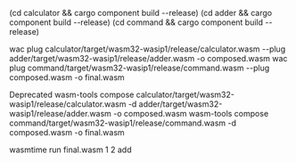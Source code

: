 (cd calculator && cargo component build --release)
(cd adder && cargo component build --release)
(cd command && cargo component build --release)

wac plug calculator/target/wasm32-wasip1/release/calculator.wasm --plug adder/target/wasm32-wasip1/release/adder.wasm -o composed.wasm
wac plug command/target/wasm32-wasip1/release/command.wasm --plug composed.wasm -o final.wasm

Deprecated
wasm-tools compose calculator/target/wasm32-wasip1/release/calculator.wasm -d adder/target/wasm32-wasip1/release/adder.wasm -o composed.wasm
wasm-tools compose command/target/wasm32-wasip1/release/command.wasm -d composed.wasm -o final.wasm

wasmtime run final.wasm 1 2 add